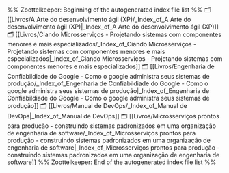 %% Zoottelkeeper: Beginning of the autogenerated index file list  %%
🗂️ [[Livros/A Arte do desenvolvimento ágil (XP)/_Index_of_A Arte do desenvolvimento ágil (XP)|_Index_of_A Arte do desenvolvimento ágil (XP)]]
🗂️ [[Livros/Ciando Microsserviços - Projetando sistemas com componentes menores e mais especializados/_Index_of_Ciando Microsserviços - Projetando sistemas com componentes menores e mais especializados|_Index_of_Ciando Microsserviços - Projetando sistemas com componentes menores e mais especializados]]
🗂️ [[Livros/Engenharia de Confiabildiade do Google - Como o google administra seus sistemas de produção/_Index_of_Engenharia de Confiabildiade do Google - Como o google administra seus sistemas de produção|_Index_of_Engenharia de Confiabildiade do Google - Como o google administra seus sistemas de produção]]
🗂️ [[Livros/Manual de DevOps/_Index_of_Manual de DevOps|_Index_of_Manual de DevOps]]
🗂️ [[Livros/Microsserviços prontos para produção - construindo sistemas padronizados em uma organização de engenharia de software/_Index_of_Microsserviços prontos para produção - construindo sistemas padronizados em uma organização de engenharia de software|_Index_of_Microsserviços prontos para produção - construindo sistemas padronizados em uma organização de engenharia de software]]
%% Zoottelkeeper: End of the autogenerated index file list  %%
